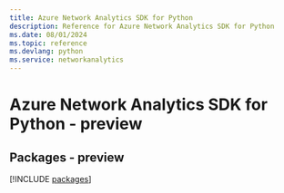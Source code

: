 ```yaml
---
title: Azure Network Analytics SDK for Python
description: Reference for Azure Network Analytics SDK for Python
ms.date: 08/01/2024
ms.topic: reference
ms.devlang: python
ms.service: networkanalytics
---
```

# Azure Network Analytics SDK for Python - preview
## Packages - preview
[!INCLUDE [packages](network-analytics-index.md)]